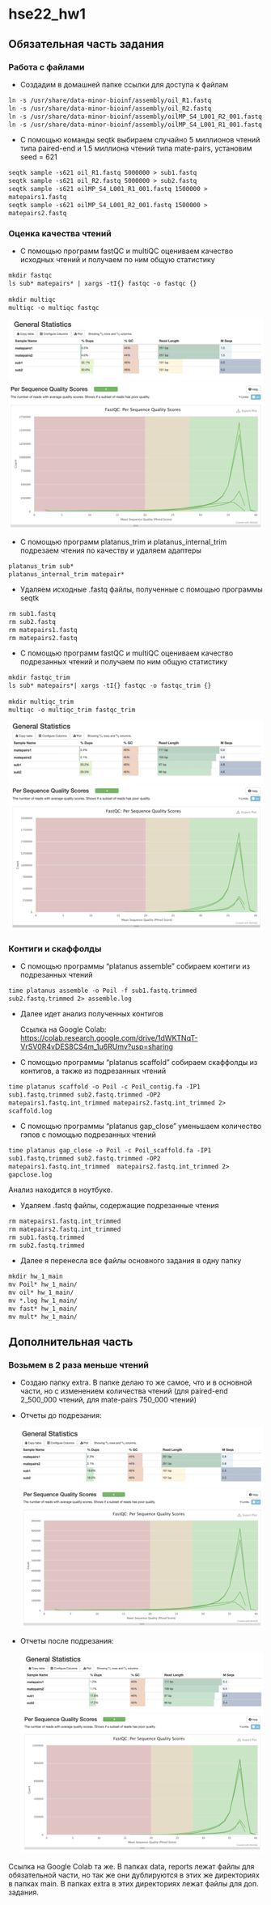 # hse22_hw1

## Обязательная часть задания 
### Работа с файлами

- Создадим в домашней папке ссылки для доступа к файлам

```
ln -s /usr/share/data-minor-bioinf/assembly/oil_R1.fastq
ln -s /usr/share/data-minor-bioinf/assembly/oil_R2.fastq
ln -s /usr/share/data-minor-bioinf/assembly/oilMP_S4_L001_R2_001.fastq
ln -s /usr/share/data-minor-bioinf/assembly/oilMP_S4_L001_R1_001.fastq
```

- С помощью команды seqtk выбираем случайно 5 миллионов чтений типа paired-end и 1.5 миллиона чтений типа mate-pairs, установим seed = 621


```
seqtk sample -s621 oil_R1.fastq 5000000 > sub1.fastq
seqtk sample -s621 oil_R2.fastq 5000000 > sub2.fastq
seqtk sample -s621 oilMP_S4_L001_R1_001.fastq 1500000 > matepairs1.fastq
seqtk sample -s621 oilMP_S4_L001_R2_001.fastq 1500000 > matepairs2.fastq
```

### Оценка качества чтений 

- С помощью программ fastQC и multiQC оцениваем качество исходных чтений и получаем по ним общую статистику

```
mkdir fastqc
ls sub* matepairs* | xargs -tI{} fastqc -o fastqc {}

mkdir multiqc
multiqc -o multiqc fastqc
```

![Скрин_1](https://github.com/XeniaMishina/hse22_hw1/blob/main/screenshots/general_main_1.png)
![Скрин_2](https://github.com/XeniaMishina/hse22_hw1/blob/main/screenshots/quality_score_main_1.png)


- С помощью программ platanus_trim и platanus_internal_trim подрезаем чтения по качеству и удаляем адаптеры

```
platanus_trim sub*
platanus_internal_trim matepair*
```
- Удаляем исходные .fastq файлы, полученные с помощью программы seqtk
```
rm sub1.fastq
rm sub2.fastq
rm matepairs1.fastq 
rm matepairs2.fastq
```

- С помощью программ fastQC и multiQC оцениваем качество подрезанных чтений и получаем по ним общую статистику
```
mkdir fastqc_trim
ls sub* matepairs*| xargs -tI{} fastqc -o fastqc_trim {}

mkdir multiqc_trim
multiqc -o multiqc_trim fastqc_trim
```

![Скрин_3](https://github.com/XeniaMishina/hse22_hw1/blob/main/screenshots/general_main_2.png)
![Скрин_4](https://github.com/XeniaMishina/hse22_hw1/blob/main/screenshots/quality_score_main_2.png)


### Контиги и скаффолды

- С помощью программы “platanus assemble” собираем контиги из подрезанных чтений
```
time platanus assemble -o Poil -f sub1.fastq.trimmed sub2.fastq.trimmed 2> assemble.log
```
- Далее идет анализ полученных контигов

  Ссылка на Google Colab: https://colab.research.google.com/drive/1dWKTNqT-VrSV0R4vDES8CS4m_1u6RUmv?usp=sharing

- С помощью программы “platanus scaffold” собираем скаффолды из контигов, а также из подрезанных чтений
```
time platanus scaffold -o Poil -c Poil_contig.fa -IP1 sub1.fastq.trimmed sub2.fastq.trimmed -OP2 matepairs1.fastq.int_trimmed matepairs2.fastq.int_trimmed 2> scaffold.log
```
- С помощью программы “platanus gap_close” уменьшаем количество гэпов с помощью подрезанных чтений

```
time platanus gap_close -o Poil -c Poil_scaffold.fa -IP1 sub1.fastq.trimmed sub2.fastq.trimmed -OP2 matepairs1.fastq.int_trimmed  matepairs2.fastq.int_trimmed 2> gapclose.log
```

Анализ находится в ноутбуке.

- Удаляем .fastq файлы, содержащие подрезанные чтения
```
rm matepairs1.fastq.int_trimmed
rm matepairs2.fastq.int_trimmed
rm sub1.fastq.trimmed
rm sub2.fastq.trimmed
```

- Далее я перенесла все файлы основного задания в одну папку

```
mkdir hw_1_main
mv Poil* hw_1_main/
mv oil* hw_1_main/
mv *.log hw_1_main/
mv fast* hw_1_main/
mv mult* hw_1_main/
```


## Дополнительная часть
### Возьмем в 2 раза меньше чтений

- Создаю папку extra. В папке делаю то же самое, что и в основной части, но с изменением количества чтений (для paired-end 2_500_000 чтений, для mate-pairs 750_000 чтений)



 - Отчеты до подрезания:
    
    ![Скрин_5](https://github.com/XeniaMishina/hse22_hw1/blob/main/screenshots/general_extra_1.png)
    ![Скрин_6](https://github.com/XeniaMishina/hse22_hw1/blob/main/screenshots/quality_score_extra_1.png)
    
  - Отчеты после подрезания:
    
    ![Скрин_7](https://github.com/XeniaMishina/hse22_hw1/blob/main/screenshots/general_extra_2.png)
    ![Скрин_8](https://github.com/XeniaMishina/hse22_hw1/blob/main/screenshots/quality_score_extra_2.png)

Ссылка на Google Colab та же.
В папках data, reports лежат файлы для обязательной части, но так же они дублируются в этих же директориях в папках main. В папках extra в этих директориях лежат файлы для доп. задания. 

   
